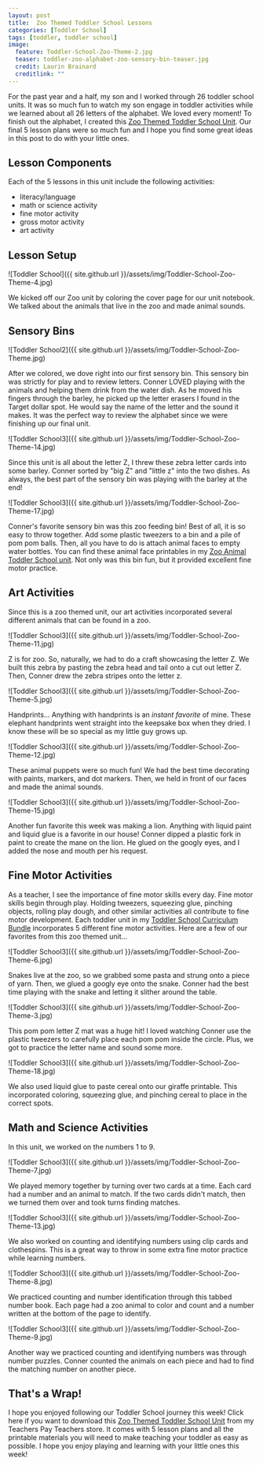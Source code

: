 ```yaml
---
layout: post
title:  Zoo Themed Toddler School Lessons
categories: [Toddler School]
tags: [toddler, toddler school]
image:
  feature: Toddler-School-Zoo-Theme-2.jpg
  teaser: toddler-zoo-alphabet-zoo-sensory-bin-teaser.jpg
  credit: Laurin Brainard
  creditlink: ""
---
```

For the past year and a half, my son and I worked through 26 toddler school units. It was so much fun to watch my son engage in toddler activities while we learned about all 26 letters of the alphabet. We loved every moment! To finish out the alphabet, I created this [Zoo Themed Toddler School Unit](https://www.teacherspayteachers.com/Product/Toddler-Lesson-Plans-Zoo-Themed-Lessons-5118120?utm_source=PB%20Blog&utm_campaign=Zoo%20Toddler%20School). Our final 5 lesson plans were so much fun and I hope you find some great ideas in this post to do with your little ones. 

## Lesson Components

Each of the 5 lessons in this unit include the following activities:
- literacy/language
- math or science activity
- fine motor activity
- gross motor activity
- art activity

## Lesson Setup

![Toddler School]({{ site.github.url }}/assets/img/Toddler-School-Zoo-Theme-4.jpg)

We kicked off our Zoo unit by coloring the cover page for our unit notebook. We talked about the animals that live in the zoo and made animal sounds.

## Sensory Bins

![Toddler School2]({{ site.github.url }}/assets/img/Toddler-School-Zoo-Theme.jpg)

After we colored, we dove right into our first sensory bin. This sensory bin was strictly for play and to review letters. Conner LOVED playing with the animals and helping them drink from the water dish. As he moved his fingers through the barley, he picked up the letter erasers I found in the Target dollar spot. He would say the name of the letter and the sound it makes. It was the perfect way to review the alphabet since we were finishing up our final unit.

![Toddler School3]({{ site.github.url }}/assets/img/Toddler-School-Zoo-Theme-14.jpg)

Since this unit is all about the letter Z, I threw these zebra letter cards into some barley. Conner sorted by "big Z" and "little z" into the two dishes. As always, the best part of the sensory bin was playing with the barley at the end!

![Toddler School3]({{ site.github.url }}/assets/img/Toddler-School-Zoo-Theme-17.jpg)

Conner's favorite sensory bin was this zoo feeding bin! Best of all, it is so easy to throw together. Add some plastic tweezers to a bin and a pile of pom pom balls. Then, all you have to do is attach animal faces to empty water bottles. You can find these animal face printables in my [Zoo Animal Toddler School unit](https://www.teacherspayteachers.com/Product/Toddler-Lesson-Plans-Zoo-Themed-Lessons-5118120?utm_source=PB%20Blog&utm_campaign=Zoo%20Toddler%20School). Not only was this bin fun, but it provided excellent fine motor practice.

## Art Activities

Since this is a zoo themed unit, our art activities incorporated several different animals that can be found in a zoo.

![Toddler School3]({{ site.github.url }}/assets/img/Toddler-School-Zoo-Theme-11.jpg)

Z is for zoo. So, naturally, we had to do a craft showcasing the letter Z. We built this zebra by pasting the zebra head and tail onto a cut out letter Z. Then, Conner drew the zebra stripes onto the letter z.

![Toddler School3]({{ site.github.url }}/assets/img/Toddler-School-Zoo-Theme-5.jpg)

Handprints... Anything with handprints is an *instant favorite* of mine. These elephant handprints went straight into the keepsake box when they dried. I know these will be so special as my little guy grows up. 

![Toddler School3]({{ site.github.url }}/assets/img/Toddler-School-Zoo-Theme-12.jpg)

These animal puppets were so much fun! We had the best time decorating with paints, markers, and dot markers. Then, we held in front of our faces and made the animal sounds. 

![Toddler School3]({{ site.github.url }}/assets/img/Toddler-School-Zoo-Theme-15.jpg)

Another fun favorite this week was making a lion. Anything with liquid paint and liquid glue is a favorite in our house! Conner dipped a plastic fork in paint to create the mane on the lion. He glued on the googly eyes, and I added the nose and mouth per his request. 

## Fine Motor Activities

As a teacher, I see the importance of fine motor skills every day. Fine motor skills begin through play. Holding tweezers, squeezing glue, pinching objects, rolling play dough, and other similar activities all contribute to fine motor development. Each toddler unit in my [Toddler School Curriculum Bundle](https://www.teacherspayteachers.com/Product/Toddler-Lesson-Plans-Toddler-Curriculum-Bundle-4296281?utm_source=PB%20Blog&utm_campaign=Zoo%20Toddler%20Unit%20Bundle%20Link) incorporates 5 different fine motor activities. Here are a few of our favorites from this zoo themed unit...

![Toddler School3]({{ site.github.url }}/assets/img/Toddler-School-Zoo-Theme-6.jpg)

Snakes live at the zoo, so we grabbed some pasta and strung onto a piece of yarn. Then, we glued a googly eye onto the snake. Conner had the best time playing with the snake and letting it slither around the table. 

![Toddler School3]({{ site.github.url }}/assets/img/Toddler-School-Zoo-Theme-3.jpg)

This pom pom letter Z mat was a huge hit! I loved watching Conner use the plastic tweezers to carefully place each pom pom inside the circle. Plus, we got to practice the letter name and sound some more. 

![Toddler School3]({{ site.github.url }}/assets/img/Toddler-School-Zoo-Theme-18.jpg)

We also used liquid glue to paste cereal onto our giraffe printable. This incorporated coloring, squeezing glue, and pinching cereal to place in the correct spots. 

## Math and Science Activities

In this unit, we worked on the numbers 1 to 9. 

![Toddler School3]({{ site.github.url }}/assets/img/Toddler-School-Zoo-Theme-7.jpg)

We played memory together by turning over two cards at a time. Each card had a number and an animal to match. If the two cards didn't match, then we turned them over and took turns finding matches. 

![Toddler School3]({{ site.github.url }}/assets/img/Toddler-School-Zoo-Theme-13.jpg)

We also worked on counting and identifying numbers using clip cards and clothespins. This is a great way to throw in some extra fine motor practice while learning numbers. 

![Toddler School3]({{ site.github.url }}/assets/img/Toddler-School-Zoo-Theme-8.jpg)

We practiced counting and number identification through this tabbed number book. Each page had a zoo animal to color and count and a number written at the bottom of the page to identify. 

![Toddler School3]({{ site.github.url }}/assets/img/Toddler-School-Zoo-Theme-9.jpg)

Another way we practiced counting and identifying numbers was through number puzzles. Conner counted the animals on each piece and had to find the matching number on another piece. 

## That's a Wrap!

I hope you enjoyed following our Toddler School journey this week! Click here if you want to download this [Zoo Themed Toddler School Unit](https://www.teacherspayteachers.com/Product/Toddler-Lesson-Plans-Zoo-Themed-Lessons-5118120?utm_source=PB%20Blog&utm_campaign=Zoo%20Toddler%20School) from my Teachers Pay Teachers store. It comes with 5 lesson plans and all the printable materials you will need to make teaching your toddler as easy as possible. I hope you enjoy playing and learning with your little ones this week! 